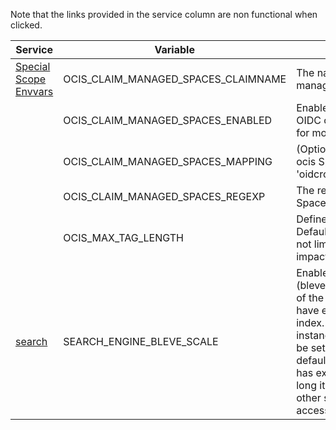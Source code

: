 Note that the links provided in the service column are non functional when clicked.

| Service | Variable | Description | Default |
| --- | --- | --- | --- |
| [Special Scope Envvars](deployment/services/env-vars-special-scope.adoc) | OCIS_CLAIM_MANAGED_SPACES_CLAIMNAME | The name of the claim used to manage Spaces. |  |
|  | OCIS_CLAIM_MANAGED_SPACES_ENABLED | Enables Space management through OIDC claims. See the text description for more details. | false |
|  | OCIS_CLAIM_MANAGED_SPACES_MAPPING | (Optional) Mapping of OIDC roles to ocis Space roles. Example: 'oidcroleA:viewer,oidcroleB:manager' | [] |
|  | OCIS_CLAIM_MANAGED_SPACES_REGEXP | The regular expression that extracts Space IDs and roles from a claim. |  |
|  | OCIS_MAX_TAG_LENGTH | Define the maximum tag length. Defaults to 100 if not set. Set to 0 to not limit the tag length. Changes only impact the validation of new tags. | 100 |
| [search]({s-path}/search.adoc) | SEARCH_ENGINE_BLEVE_SCALE | Enable scaling of the search index (bleve). If set to 'true', the instance of the search service will no longer have exclusive write access to the index. Note when scaling search, all instances of the search service must be set to true! For 'false', which is the default, the running search service has exclusive access to the index as long it is running. This locks out other search processes tying to access the index. | false |

